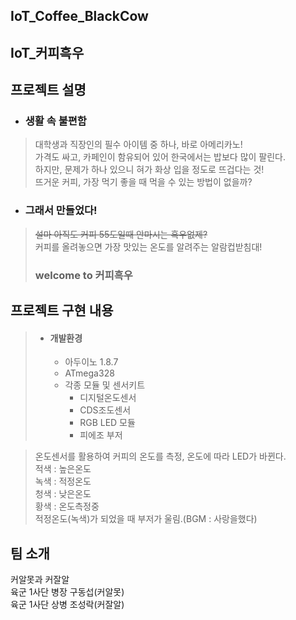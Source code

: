## IoT_Coffee_BlackCow

## IoT_커피흑우

## 프로젝트 설명  
* ### 생활 속 불편함  
>대학생과 직장인의 필수 아이템 중 하나, 바로 아메리카노!  
>가격도 싸고, 카페인이 함유되어 있어 한국에서는 밥보다 많이 팔린다.  
>하지만, 문제가 하나 있으니 혀가 화상 입을 정도로 뜨겁다는 것!  
>뜨거운 커피, 가장 먹기 좋을 때 먹을 수 있는 방법이 없을까?  
  
* ### 그래서 만들었다!
>~~설마 아직도 커피 55도일때 안마시는 흑우없제?~~  
>커피를 올려놓으면 가장 맛있는 온도를 알려주는 알람컵받침대!  
>### welcome to **커피흑우**  
  
## 프로젝트 구현 내용  
> * #### 개발환경  
>   * 아두이노 1.8.7  
>   * ATmega328  
>   * 각종 모듈 및 센서키트  
>     * 디지털온도센서  
>     * CDS조도센서  
>     * RGB LED 모듈  
>     * 피에조 부저  
  
>온도센서를 활용하여 커피의 온도를 측정, 온도에 따라 LED가 바뀐다.  
>적색 : 높은온도  
>녹색 : 적정온도  
>청색 : 낮은온도  
>황색 : 온도측정중  
>적정온도(녹색)가 되었을 때 부저가 울림.(BGM : 사랑을했다)  
  

  
## 팀 소개  
커알못과 커잘알  
육군 1사단 병장 구동섭(커알못)  
육군 1사단 상병 조성락(커잘알)
